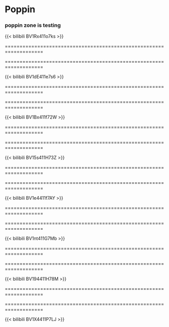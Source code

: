 # Poppin



### poppin zone is testing


{{< bilibili BV1Rx411o7ks >}}

===================================================================

===================================================================

{{< bilibili BV1dE411e7s6 >}}

===================================================================

===================================================================

{{< bilibili BV1Bx411f72W >}}

===================================================================

===================================================================

{{< bilibili BV15s411H73Z >}}

===================================================================

===================================================================

{{< bilibili BV1e4411f7AY >}}

===================================================================

===================================================================

{{< bilibili BV1nt411G7Mb >}}

===================================================================

===================================================================

{{< bilibili BV194411H78M >}}

===================================================================

===================================================================

{{< bilibili BV1X4411P7LJ >}}
